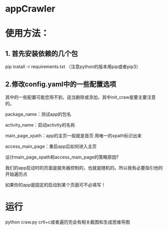 # appCrawler

# 使用方法：
## 1. 首先安装依赖的几个包
pip install -r requirements.txt   （注意python的版本用pip或者pip3）

## 2.修改config.yaml中的一些配置选项
其中的一些配置可能您用不到，适当删除或添加，其中init_craw是要主要注意的。

package_name：测试app的包名

activity_name：启动activity的名称

main_page_xpath：app的主页一般就是首页  用唯一的xpath标识出来

access_main_page：重启app后如何进入主页


设计main_page_xpath和access_main_page的策略原因?

我们的app启动时的页面是服务器控制的，也就是随机的。所以我有必要指引他的开始遍历点

如果你的app是固定的启动到某个页面可不必填写！

# 运行

python craw.py crtl+c或者遍历完会有相关截图和生成思维导图